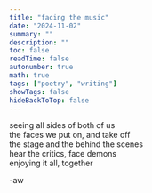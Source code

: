 ```yaml
---
title: "facing the music"
date: "2024-11-02"
summary: ""
description: ""
toc: false
readTime: false
autonumber: true
math: true
tags: ["poetry", "writing"]
showTags: false
hideBackToTop: false
---
```


seeing all sides of both of us  
the faces we put on, and take off  
the stage and the behind the scenes  
hear the critics, face demons  
enjoying it all, together  
 
  
-aw
